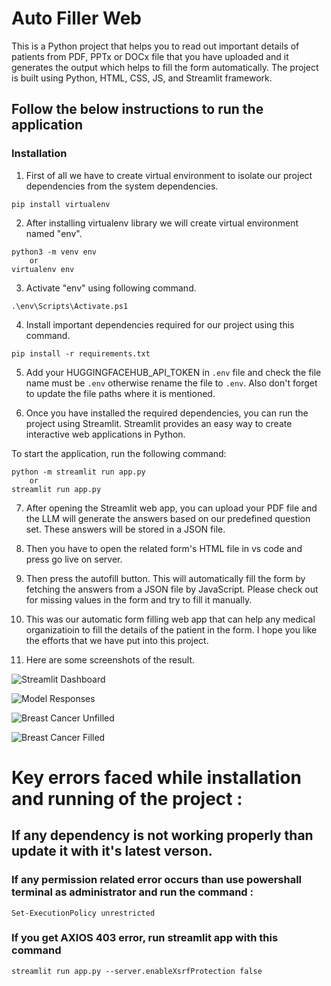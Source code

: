 # Auto Filler Web

This is a Python project that helps you to read out important details of patients from PDF, PPTx or DOCx file that you have uploaded and it generates the output which helps to fill the form automatically. The project is built using Python, HTML, CSS, JS, and Streamlit framework.

## Follow the below instructions to run the application

### Installation

1. First of all we have to create virtual environment to isolate our project dependencies from the system dependencies.

```shell
pip install virtualenv
```
2. After installing virtualenv library we will create virtual environment named "env".

```shell
python3 -m venv env
    or
virtualenv env
```
3. Activate "env" using following command.

```shell
.\env\Scripts\Activate.ps1
```
4. Install important dependencies required for our project using this command.

```shell
pip install -r requirements.txt
```

5. Add your HUGGINGFACEHUB_API_TOKEN in `.env` file and check the file name must be `.env` otherwise rename the file to `.env`. Also don't forget to update the file paths where it is mentioned.

6. Once you have installed the required dependencies, you can run the project using Streamlit. Streamlit provides an easy way to create interactive web applications in Python.

To start the application, run the following command:

```shell
python -m streamlit run app.py
    or
streamlit run app.py
```

7. After opening the Streamlit web app, you can upload your PDF file and the LLM will generate the answers based on our predefined question set. These answers will be stored in a JSON file.

8. Then you have to open the related form's HTML file in vs code and press go live on server.

9. Then press the autofill button. This will automatically fill the form by fetching the answers from a JSON file by JavaScript. Please check out for missing values in the form and try to fill it manually.

10. This was our automatic form filling web app that can help any medical organizatioin to fill the details of the patient in the form. I hope you like the efforts that we have put into this project.

11. Here are some screenshots of the result.

![Streamlit Dashboard](https://github.com/ShubhRanpara/Auto-Filler-Web/blob/master/Screenshots/Screenshot_1-8-2024_122838_localhost.jpeg?raw=true)

![Model Responses](https://github.com/ShubhRanpara/Auto-Filler-Web/blob/master/Screenshots/Screenshot_1-8-2024_12303_localhost.jpeg?raw=true)

![Breast Cancer Unfilled](https://github.com/ShubhRanpara/Auto-Filler-Web/blob/master/Screenshots/Screenshot_1-8-2024_123030_127.0.0.1.jpeg?raw=true)

![Breast Cancer Filled](https://github.com/ShubhRanpara/Auto-Filler-Web/blob/master/Screenshots/Screenshot_1-8-2024_12313_127.0.0.1.jpeg?raw=true)

# Key errors faced while installation and running of the project :

## If any dependency is not working properly than update it with it's latest verson.

### If any permission related error occurs than use powershall terminal as administrator and run the command :

```shell
Set-ExecutionPolicy unrestricted
```

### If you get AXIOS 403 error, run streamlit app with this command
```shell
streamlit run app.py --server.enableXsrfProtection false
```